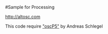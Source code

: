 #Sample for Processing

[image]: http://altosc.com/img/capture-sample_for_processing.png

<http://altosc.com>

This code require ["oscP5"](http://www.sojamo.de/libraries/oscP5/) by Andreas Schlegel